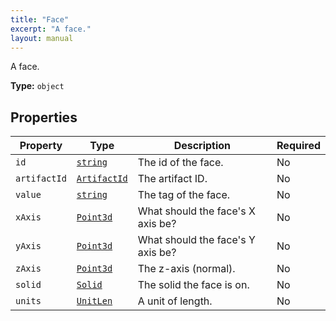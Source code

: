 ```yaml
---
title: "Face"
excerpt: "A face."
layout: manual
---
```


A face.

**Type:** `object`





## Properties

| Property | Type | Description | Required |
|----------|------|-------------|----------|
| `id` |[`string`](/docs/kcl/types/string)| The id of the face. | No |
| `artifactId` |[`ArtifactId`](/docs/kcl/types/ArtifactId)| The artifact ID. | No |
| `value` |[`string`](/docs/kcl/types/string)| The tag of the face. | No |
| `xAxis` |[`Point3d`](/docs/kcl/types/Point3d)| What should the face's X axis be? | No |
| `yAxis` |[`Point3d`](/docs/kcl/types/Point3d)| What should the face's Y axis be? | No |
| `zAxis` |[`Point3d`](/docs/kcl/types/Point3d)| The z-axis (normal). | No |
| `solid` |[`Solid`](/docs/kcl/types/Solid)| The solid the face is on. | No |
| `units` |[`UnitLen`](/docs/kcl/types/UnitLen)| A unit of length. | No |


